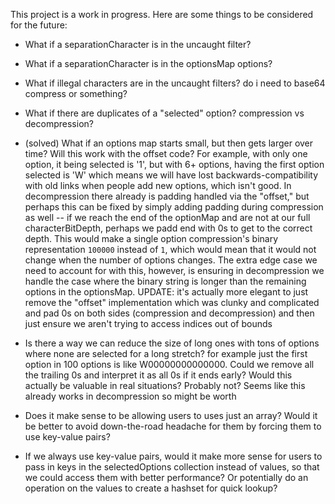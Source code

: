 This project is a work in progress.  Here are some things to be considered for the future:

- What if a separationCharacter is in the uncaught filter?

- What if a separationCharacter is in the optionsMap options?

- What if illegal characters are in the uncaught filters?  do i need to base64 compress or something?

- What if there are duplicates of a "selected" option?  compression vs decompression?

- (solved) What if an options map starts small, but then gets larger over time?  Will this work with the offset code?  For example, with only one option, it being selected is '1', but with 6+ options, having the first option selected is 'W' which means we will have lost backwards-compatibility with old links when people add new options, which isn't good.
In decompression there already is padding handled via the "offset," but perhaps this can be fixed by simply adding padding during compression as well -- if we reach the end of the optionMap and are not at our full characterBitDepth, perhaps we padd end with 0s to get to the correct depth.  This would make a single option compression's binary representation `100000` instead of `1`, which would mean that it would not change when the number of options changes.  The extra edge case we need to account for with this, however, is ensuring in decompression we handle the case where the binary string is longer than the remaining options in the optionsMap.  UPDATE: it's actually more elegant to just remove the "offset" implementation which was clunky and complicated and pad 0s on both sides (compression and decompression) and then just ensure we aren't trying to access indices out of bounds

- Is there a way we can reduce the size of long ones with tons of options where none are selected for a long stretch?
for example just the first option in 100 options is like W00000000000000.  Could we remove all the trailing 0s and interpret it as all 0s if it ends early?  Would this actually be valuable in real situations? Probably not? Seems like this already works in decompression so might be worth

- Does it make sense to be allowing users to uses just an array?  Would it be better to avoid down-the-road headache for them by forcing them to use key-value pairs?

- If we always use key-value pairs, would it make more sense for users to pass in keys in the selectedOptions collection instead of values, so that we could access them with better performance?  Or potentially do an operation on the values to create a hashset for quick lookup?